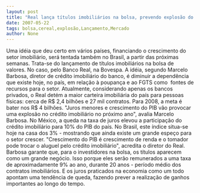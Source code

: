 ```yaml
---
layout: post
title: "Real lança títulos imobiliários na bolsa, prevendo explosão do mercado"
date: 2007-05-22
tags: bolsa,cereal,explosão,Lançamento,Mercado
author: None
---
```

Uma id&eacute;ia que deu certo em v&aacute;rios pa&iacute;ses, financiando o crescimento do setor imobili&aacute;rio, ser&aacute; tentada tamb&eacute;m no Brasil, a partir das pr&oacute;ximas semanas.
Trata-se do lan&ccedil;amento de t&iacute;tulos imobili&aacute;rios na bolsa de valores. No caso, pelo Banco Real, na Bovespa. A id&eacute;ia, segundo Marcelo Barbosa, diretor de cr&eacute;dito imobili&aacute;rio do banco, &eacute; diminuir a depend&ecirc;ncia que existe hoje, no pa&iacute;s, em rela&ccedil;&atilde;o &agrave; poupan&ccedil;a e ao FGTS como &nbsp;fontes de recursos para o setor.
Atualmente, considerando apenas os bancos privados, o Real det&eacute;m a maior carteira imobili&aacute;ria do pa&iacute;s para pessoas f&iacute;sicas: cerca de R$ 2,4 bilh&otilde;es e 27 mil contratos. Para 2008, a meta &eacute; bater nos R$ 4 bilh&otilde;es. &quot;Juros menores e crescimento do PIB v&atilde;o provocar uma explos&atilde;o no cr&eacute;dito imobili&aacute;rio no pr&oacute;ximo ano&quot;, avalia Marcelo Barbosa.
No M&eacute;xico, a queda na taxa de juros elevou a participa&ccedil;&atilde;o do cr&eacute;dito imobil&iacute;&aacute;rio para 10% do PIB do pa&iacute;s. No Brasil, este &iacute;ndice situa-se hoje na casa dos 3% - mostrando que ainda existe um grande espe&ccedil;o para o setor crescer.
&quot;Crescimento do PIB &eacute; crescimento de renda e o tomador pode trocar o aluguel pelo cr&eacute;dito imobili&aacute;rio&quot;,&nbsp;acredita&nbsp;o diretor do Real.
Barbosa garante que, para o investidores na bolsa, os t&iacute;tulos&nbsp;aparecem como&nbsp;um grande neg&oacute;cio. Isso porque eles ser&atilde;o remunerados a uma taxa de aproximadamente 9% ao ano, durante 20 anos - per&iacute;odo m&eacute;dio dos contratos imobili&aacute;rios.&nbsp;E os juros praticados na economia como um todo apontam uma tend&ecirc;ncia de queda, fazendo prever&nbsp;a realiza&ccedil;&atilde;o de ganhos importantes ao longo do tempo.&nbsp;&nbsp; 